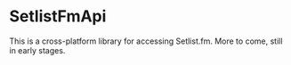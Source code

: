 SetlistFmApi
============

This is a cross-platform library for accessing Setlist.fm. More to come, still in early stages.